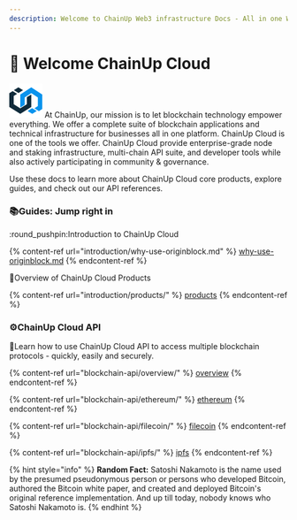 ```yaml
---
description: Welcome to ChainUp Web3 infrastructure Docs - All in one Web3 platform.
---
```


# 👋 Welcome ChainUp Cloud

<img src=".gitbook/assets/chainup.png" alt="" data-size="line"> At ChainUp, our mission is to let blockchain technology empower everything. We offer a complete suite of blockchain applications and technical infrastructure for businesses all in one platform. ChainUp Cloud is one of the tools we offer. ChainUp Cloud provide enterprise-grade node and staking infrastructure, multi-chain API suite, and developer tools while also actively participating in community & governance.

Use these docs to learn more about ChainUp Cloud core products, explore guides, and check out our API references.

### :books:Guides: Jump right in

:round\_pushpin:Introduction to ChainUp Cloud

{% content-ref url="introduction/why-use-originblock.md" %}
[why-use-originblock.md](introduction/why-use-originblock.md)
{% endcontent-ref %}

:book:Overview of ChainUp Cloud Products

{% content-ref url="introduction/products/" %}
[products](introduction/products/)
{% endcontent-ref %}

### :gear:ChainUp Cloud API

:brain:Learn how to use ChainUp Cloud API to access multiple blockchain protocols - quickly, easily and securely.&#x20;

{% content-ref url="blockchain-api/overview/" %}
[overview](blockchain-api/overview/)
{% endcontent-ref %}

{% content-ref url="blockchain-api/ethereum/" %}
[ethereum](blockchain-api/ethereum/)
{% endcontent-ref %}

{% content-ref url="blockchain-api/filecoin/" %}
[filecoin](blockchain-api/filecoin/)
{% endcontent-ref %}

{% content-ref url="blockchain-api/ipfs/" %}
[ipfs](blockchain-api/ipfs/)
{% endcontent-ref %}

{% hint style="info" %}
**Random Fact:** Satoshi Nakamoto is the name used by the presumed pseudonymous person or persons who developed Bitcoin, authored the Bitcoin white paper, and created and deployed Bitcoin's original reference implementation. And up till today, nobody knows who Satoshi Nakamoto is.
{% endhint %}
